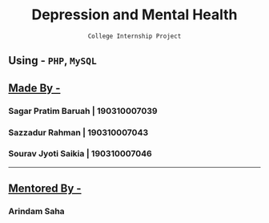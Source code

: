 <div align="center">

# Depression and Mental Health

`College Internship Project`

</div>

## Using - `PHP`, `MySQL`

## <u>Made By - </u>

<h3>Sagar Pratim Baruah | 190310007039</h3>
<h3>Sazzadur Rahman | 190310007043</h3>
<h3>Sourav Jyoti Saikia | 190310007046</h3>

<hr/>

## <u>Mentored By - </u>

<h3>Arindam Saha</h3>

</div>
